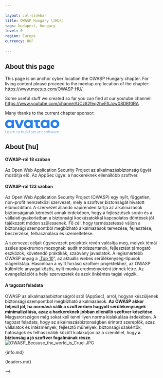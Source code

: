 ```yaml
---

layout: col-sidebar
title: OWASP Hungary \[HU\]
tags: budapest, hungary
level: 0
region: Europe
currency: HUF

---
```


## About this page

This page is an anchor cyber location the OWASP Hungary chapter. 
For living content please proceed to the meetup.org location of the chapter: 
<https://www.meetup.com/OWASP-HU/> 

Some useful stuff we created so far you can find at our youtube channel: 
<https://www.youtube.com/channel/UCz82feq2hvESJcw08DBf0RA> 


Many thanks to the current chapter sponsor: 

<img src="assets/pix/AvataoLogoBlue.png" alt="AvataoLogoBlue.png"/>

## About \[hu\]

#### OWASP-ról 18 szóban

Az Open Web Application Security Project az alkalmazásbiztonság ügyét
mozdítja elő. Az AppSec ügye: a hackereknek ellenállóbb szoftver.

#### OWASP-ról 123 szóban

Az Open Web Application Security Project (OWASP) egy nyílt, független,
non-profit nemzetközi szervezet, mely a szoftver biztonságát hivatott
előmozdítani. A szervezet állandó napirenden tartja az alkalmazások
biztonságának kérdését annak érdekében, hogy a fejlesztések során és a
vállalati gyakorlatban a biztonsági kockázatokkal kapcsolatos döntések
jól tájékozott módon szülessenek. Fő cél, hogy természetessé váljon a
biztonsági szempontból megbízható alkalmazások tervezése, fejlesztése,
beszerzése, felhasználása és üzemeltetése.

A szervezet céljait úgynevezett projektek révén valósítja meg, melyek
témái széles spektrumon mozognak: audit módszertanok, fejlesztést
támogató eszközök, követendő praktikák, szabvány javaslatok. A
legismertebb OWASP anyag a
„[Top 10](http://www.owasp.org/index.php/Top_10_2013)”, az aktuális
webes sérülékenység-típusok slágerlistája. Hasonlóan a nyílt forrású
szoftver projektekhez, az OWASP különféle anyagai közös, nyílt munka
eredményeként jönnek létre. Az evangelizációt a helyi szervezetek és
azok önkéntes tagjai végzik.

#### A tagozat feladata

OWASP az alkalmazásbiztonságról szól (AppSec), arról, hogyan készüljenek
biztonsági szempontból megbízható alkalmazások. **Az OWASP akkor
teljesít jól, ha normává válik a szoftverben hagyott sérülékenységek
minimalizálása, azaz a hackereknek jobban ellenálló szoftver
készítése.** Magyarországon még sokat kell tenni ilyen norma
kialakulása érdekében. A tagozat feladata, hogy az
alkalmazásbiztonságban érintett szereplők, azaz vállalatok és
intézmények, fejlesztő műhelyek, biztonsági szakértők, hatóságok és
felhasználók között kialakuljon az a szemlélet, hogy **a biztonság a jó
szoftver fogalmának része**.
![OWASP_Because_the_world_is_Cruel.JPG‎](OWASP_Because_the_world_is_Cruel.JPG‎
"OWASP_Because_the_world_is_Cruel.JPG‎")


{info.md}


{leaders.md}


-->

